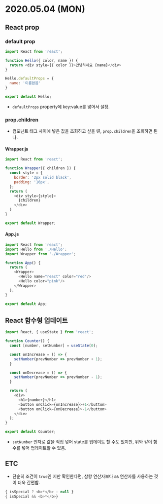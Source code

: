 # 2020.05.04 (MON)

## React prop
### default prop

```javascript
import React from 'react';

function Hello({ color, name }) {
  return <div style={{ color }}>안녕하세요 {name}</div>
}

Hello.defaultProps = {
  name: '이름없음'
}

export default Hello;
```

- `defaultProps` property에 key:value를 넣어서 설정.

### prop.children
- 컴포넌트 태그 사이에 넣은 값을 조회하고 싶을 떈, `prop.children`을 조회하면 된다.

#### Wrapper.js
```javascript
import React from 'react';

function Wrapper({ children }) {
  const style = {
    border: '2px solid black',
    padding: '16px',
  };
  return (
    <div style={style}>
      {children}
    </div>
  )
}

export default Wrapper;
```

#### App.js
```javascript
import React from 'react';
import Hello from './Hello';
import Wrapper from './Wrapper';

function App() {
  return (
    <Wrapper>
      <Hello name="react" color="red"/>
      <Hello color="pink"/>
    </Wrapper>
  );
}

export default App;
```

## React 함수형 업데이트
```javascript
import React, { useState } from 'react';

function Counter() {
  const [number, setNumber] = useState(0);

  const onIncrease = () => {
    setNumber(prevNumber => prevNumber + 1);
  }

  const onDecrease = () => {
    setNumber(prevNumber => prevNumber - 1);
  }

  return (
    <div>
      <h1>{number}</h1>
      <button onClick={onIncrease}>+1</button>
      <button onClick={onDecrease}>-1</button>
    </div>
  );
}

export default Counter;
```
- `setNumber` 인자로 값을 직접 넣어 state를 업데이트 할 수도 있지만, 위와 같이 함수를 넣어 업데이트할 수 있음. 

## ETC
- 단순히 조건이 `true`인 지만 확인한다면, 삼항 연산자보다 `&&` 연산자를 사용하는 것이 더욱 간편함.
```javascript
{ isSpecial ? <b>*</b> : null }
{ isSpecial && <b>*</b>}
```

